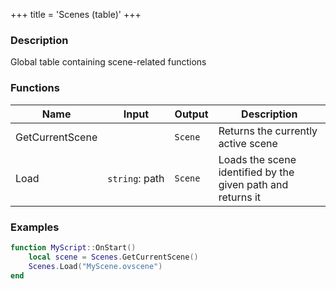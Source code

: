 +++
title = 'Scenes (table)'
+++

### Description
Global table containing scene-related functions

### Functions
|Name|Input|Output|Description|
|-|-|-|-|
|GetCurrentScene||`Scene`|Returns the currently active scene|
|Load|`string`:&nbsp;path<br>|`Scene`|Loads the scene identified by the given path and returns it|

### Examples
```lua
function MyScript::OnStart()
    local scene = Scenes.GetCurrentScene()
    Scenes.Load("MyScene.ovscene")
end
```